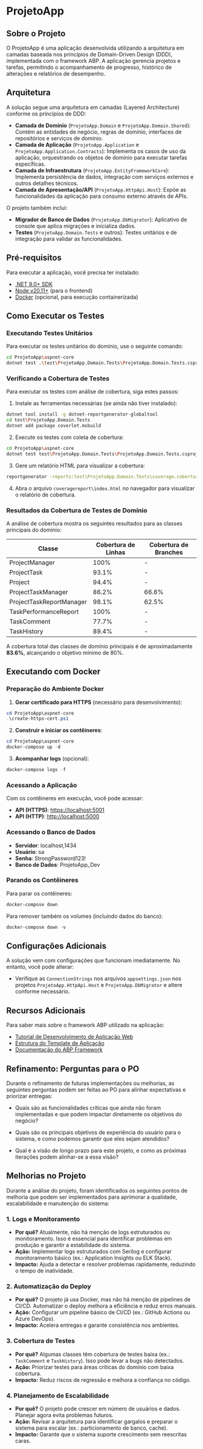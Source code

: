 # ProjetoApp

## Sobre o Projeto

O ProjetoApp é uma aplicação desenvolvida utilizando a arquitetura em camadas baseada nos princípios de Domain-Driven Design (DDD), implementada com o framework ABP. A aplicação gerencia projetos e tarefas, permitindo o acompanhamento de progresso, histórico de alterações e relatórios de desempenho.

## Arquitetura

A solução segue uma arquitetura em camadas (Layered Architecture) conforme os princípios de DDD:

- **Camada de Domínio** (`ProjetoApp.Domain` e `ProjetoApp.Domain.Shared`): Contém as entidades de negócio, regras de domínio, interfaces de repositórios e serviços de domínio.
- **Camada de Aplicação** (`ProjetoApp.Application` e `ProjetoApp.Application.Contracts`): Implementa os casos de uso da aplicação, orquestrando os objetos de domínio para executar tarefas específicas.
- **Camada de Infraestrutura** (`ProjetoApp.EntityFrameworkCore`): Implementa persistência de dados, integração com serviços externos e outros detalhes técnicos.
- **Camada de Apresentação/API** (`ProjetoApp.HttpApi.Host`): Expõe as funcionalidades da aplicação para consumo externo através de APIs.

O projeto também inclui:

- **Migrador de Banco de Dados** (`ProjetoApp.DbMigrator`): Aplicativo de console que aplica migrações e inicializa dados.
- **Testes** (`ProjetoApp.Domain.Tests` e outros): Testes unitários e de integração para validar as funcionalidades.

## Pré-requisitos

Para executar a aplicação, você precisa ter instalado:

- [.NET 9.0+ SDK](https://dotnet.microsoft.com/download/dotnet)
- [Node v20.11+](https://nodejs.org/pt-br/) (para o frontend)
- [Docker](https://www.docker.com/products/docker-desktop/) (opcional, para execução containerizada)

## Como Executar os Testes

### Executando Testes Unitários

Para executar os testes unitários do domínio, use o seguinte comando:

```bash
cd ProjetoApp\aspnet-core
dotnet test .\test\ProjetoApp.Domain.Tests\ProjetoApp.Domain.Tests.csproj
```

### Verificando a Cobertura de Testes

Para executar os testes com análise de cobertura, siga estes passos:

1. Instale as ferramentas necessárias (se ainda não tiver instalado):

```bash
dotnet tool install -g dotnet-reportgenerator-globaltool
cd test\ProjetoApp.Domain.Tests
dotnet add package coverlet.msbuild
```

2. Execute os testes com coleta de cobertura:

```bash
cd ProjetoApp\aspnet-core
dotnet test test\ProjetoApp.Domain.Tests\ProjetoApp.Domain.Tests.csproj /p:CollectCoverage=true /p:CoverletOutputFormat=cobertura
```

3. Gere um relatório HTML para visualizar a cobertura:

```bash
reportgenerator -reports:test\ProjetoApp.Domain.Tests\coverage.cobertura.xml -targetdir:coveragereport -reporttypes:Html
```

4. Abra o arquivo `coveragereport\index.html` no navegador para visualizar o relatório de cobertura.

### Resultados da Cobertura de Testes de Domínio

A análise de cobertura mostra os seguintes resultados para as classes principais do domínio:

| Classe | Cobertura de Linhas | Cobertura de Branches |
|--------|-------------------|-------------------|
| ProjectManager | 100% | - |
| ProjectTask | 93.1% | - |
| Project | 94.4% | - |
| ProjectTaskManager | 86.2% | 66.6% |
| ProjectTaskReportManager | 98.1% | 62.5% |
| TaskPerformanceReport | 100% | - |
| TaskComment | 77.7% | - |
| TaskHistory | 89.4% | - |

A cobertura total das classes de domínio principais é de aproximadamente **83.6%**, alcançando o objetivo mínimo de 80%.

## Executando com Docker

### Preparação do Ambiente Docker

1. **Gerar certificado para HTTPS** (necessário para desenvolvimento):

```powershell
cd ProjetoApp\aspnet-core
.\create-https-cert.ps1
```

2. **Construir e iniciar os contêineres**:

```powershell
cd ProjetoApp\aspnet-core
docker-compose up -d
```

3. **Acompanhar logs** (opcional):

```powershell
docker-compose logs -f
```

### Acessando a Aplicação

Com os contêineres em execução, você pode acessar:

- **API (HTTPS)**: <https://localhost:5001>
- **API (HTTP)**: <http://localhost:5000>

### Acessando o Banco de Dados

- **Servidor**: localhost,1434
- **Usuário**: sa
- **Senha**: StrongPassword123!
- **Banco de Dados**: ProjetoApp_Dev

### Parando os Contêineres

Para parar os contêineres:

```powershell
docker-compose down
```

Para remover também os volumes (incluindo dados do banco):

```powershell
docker-compose down -v
```

## Configurações Adicionais

A solução vem com configurações que funcionam imediatamente. No entanto, você pode alterar:

- Verifique as `ConnectionStrings` nos arquivos `appsettings.json` nos projetos `ProjetoApp.HttpApi.Host` e `ProjetoApp.DbMigrator` e altere conforme necessário.

## Recursos Adicionais

Para saber mais sobre o framework ABP utilizado na aplicação:

- [Tutorial de Desenvolvimento de Aplicação Web](https://abp.io/docs/latest/tutorials/book-store/part-01?UI=Blazor&DB=EF)
- [Estrutura do Template de Aplicação](https://abp.io/docs/latest/solution-templates/layered-web-application)
- [Documentação do ABP Framework](https://abp.io/docs/latest)

## Refinamento: Perguntas para o PO

Durante o refinamento de futuras implementações ou melhorias, as seguintes perguntas podem ser feitas ao PO para alinhar expectativas e priorizar entregas:

- Quais são as funcionalidades críticas que ainda não foram implementadas e que podem impactar diretamente os objetivos do negócio?

- Quais são os principais objetivos de experiência do usuário para o sistema, e como podemos garantir que eles sejam atendidos?

- Qual é a visão de longo prazo para este projeto, e como as próximas iterações podem alinhar-se a essa visão?

## Melhorias no Projeto

Durante a análise do projeto, foram identificados os seguintes pontos de melhoria que podem ser implementados para aprimorar a qualidade, escalabilidade e manutenção do sistema:

### 1. Logs e Monitoramento
- **Por quê?** Atualmente, não há menção de logs estruturados ou monitoramento. Isso é essencial para identificar problemas em produção e garantir a estabilidade do sistema.
- **Ação:** Implementar logs estruturados com Serilog e configurar monitoramento básico (ex.: Application Insights ou ELK Stack).
- **Impacto:** Ajuda a detectar e resolver problemas rapidamente, reduzindo o tempo de inatividade.

### 2. Automatização do Deploy
- **Por quê?** O projeto já usa Docker, mas não há menção de pipelines de CI/CD. Automatizar o deploy melhora a eficiência e reduz erros manuais.
- **Ação:** Configurar um pipeline básico de CI/CD (ex.: GitHub Actions ou Azure DevOps).
- **Impacto:** Acelera entregas e garante consistência nos ambientes.

### 3. Cobertura de Testes
- **Por quê?** Algumas classes têm cobertura de testes baixa (ex.: `TaskComment` e `TaskHistory`). Isso pode levar a bugs não detectados.
- **Ação:** Priorizar testes para áreas críticas do domínio com baixa cobertura.
- **Impacto:** Reduz riscos de regressão e melhora a confiança no código.

### 4. Planejamento de Escalabilidade
- **Por quê?** O projeto pode crescer em número de usuários e dados. Planejar agora evita problemas futuros.
- **Ação:** Revisar a arquitetura para identificar gargalos e preparar o sistema para escalar (ex.: particionamento de banco, cache).
- **Impacto:** Garante que o sistema suporte crescimento sem reescritas caras.
